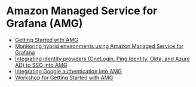 # Amazon Managed Service for Grafana (AMG)


- [Getting Started with AMG][amg-gettingstarted]
- [Monitoring hybrid environments using Amazon Managed Service for Grafana][amg-hybridenvs]
- [Integrating identity providers (OneLogin, Ping Identity, Okta, and Azure AD) to SSO into AMG][amg-idps]
- [Integrating Google authentication into AMG][amg-google-idps]
- [Workshop for Getting Started with AMG][amg-oow]


[amg-gettingstarted]: https://aws.amazon.com/blogs/mt/amazon-managed-grafana-getting-started/
[amg-hybridenvs]: https://aws.amazon.com/blogs/mt/monitoring-hybrid-environments-using-amazon-managed-service-for-grafana/
[amg-idps]: https://aws.amazon.com/blogs/opensource/integrating-identity-providers-such-as-onelogin-ping-identity-okta-and-azure-ad-to-sso-into-aws-managed-service-for-grafana/
[amg-google-idps]: recipes/amg-google-auth-saml/amg-google-auth-saml.md
[amg-oow]: https://observability.workshop.aws/en/amg.html
